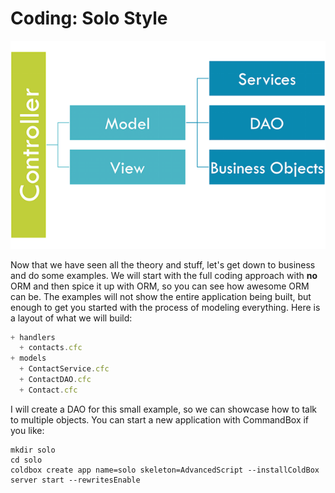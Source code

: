 # Coding: Solo Style

![](/.gitbook/assets/MVC%2Bobjects.png)

Now that we have seen all the theory and stuff, let's get down to business and do some examples. We will start with the full coding approach with **no** ORM and then spice it up with ORM, so you can see how awesome ORM can be. The examples will not show the entire application being built, but enough to get you started with the process of modeling everything. Here is a layout of what we will build:

```javascript
+ handlers
  + contacts.cfc
+ models
  + ContactService.cfc
  + ContactDAO.cfc
  + Contact.cfc
```

I will create a DAO for this small example, so we can showcase how to talk to multiple objects. You can start a new application with CommandBox if you like:

```text
mkdir solo
cd solo
coldbox create app name=solo skeleton=AdvancedScript --installColdBox
server start --rewritesEnable
```

